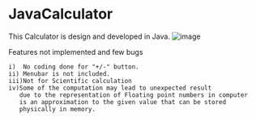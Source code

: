 # JavaCalculator
This Calculator is design and developed in Java.
![image](https://user-images.githubusercontent.com/28824149/145581814-536a58b5-e756-4b4d-93e3-3aa35914ee87.png)

Features not implemented and few bugs

	i)  No coding done for "+/-" button.
	ii) Menubar is not included.
	iii)Not for Scientific calculation
	iv)Some of the computation may lead to unexpected result
	   due to the representation of Floating point numbers in computer
	   is an approximation to the given value that can be stored
	   physically in memory.
